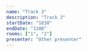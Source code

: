 ```yaml
---
name: "Track 3"
description: "Track 3"
startDate: "1030"
endDate: "1100"
rooms: ["1", "2"]
presenter: "Other presenter"
---
```

